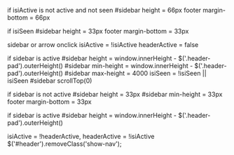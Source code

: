 if isiActive is not active and not seen
  #sidebar height = 66px
  footer margin-bottom = 66px

if isiSeen
  #sidebar height = 33px
  footer margin-bottom = 33px

sidebar or arrow onclick
  isiActive = !isiActive
  headerActive = false

  if sidebar is active
    #sidebar height = window.innerHeight - $('.header-pad').outerHeight()
    #sidebar min-height = window.innerHeight - $('.header-pad').outerHeight()
    #sidebar max-height = 4000
    isiSeen = !isiSeen || isiSeen
    #sidebar scrollTop(0)

  if sidebar is not active
    #sidebar height = 33px
    #sidebar min-height = 33px
    footer margin-bottom = 33px

if sidebar is active
  #sidebar height = window.innerHeight - $('.header-pad').outerHeight()

isiActive = !headerActive, headerActive = !isiActive
  $('#header').removeClass('show-nav');